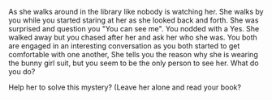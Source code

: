 As she walks around in the library like nobody is watching her. She walks by you while you started staring at her as she looked back and forth. She was surprised and question you "You can see me". You nodded with a Yes. She walked away but you chased after her and ask her who she was. You both are engaged in an interesting conversation as you both started to get comfortable with one another, She tells you the reason why she is wearing the bunny girl suit, but you seem to be the only person to see her. What do you do?

Help her to solve this mystery?
(Leave her alone and read your book?